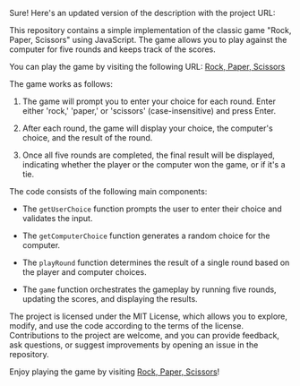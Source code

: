 Sure! Here's an updated version of the description with the project URL:

This repository contains a simple implementation of the classic game "Rock, Paper, Scissors" using JavaScript. The game allows you to play against the computer for five rounds and keeps track of the scores.

You can play the game by visiting the following URL: [Rock, Paper, Scissors](https://faozio.github.io/rock-paper-scissors/)

The game works as follows:

1. The game will prompt you to enter your choice for each round. Enter either 'rock,' 'paper,' or 'scissors' (case-insensitive) and press Enter.

2. After each round, the game will display your choice, the computer's choice, and the result of the round.

3. Once all five rounds are completed, the final result will be displayed, indicating whether the player or the computer won the game, or if it's a tie.

The code consists of the following main components:

- The `getUserChoice` function prompts the user to enter their choice and validates the input.

- The `getComputerChoice` function generates a random choice for the computer.

- The `playRound` function determines the result of a single round based on the player and computer choices.

- The `game` function orchestrates the gameplay by running five rounds, updating the scores, and displaying the results.

The project is licensed under the MIT License, which allows you to explore, modify, and use the code according to the terms of the license. Contributions to the project are welcome, and you can provide feedback, ask questions, or suggest improvements by opening an issue in the repository.

Enjoy playing the game by visiting [Rock, Paper, Scissors](https://faozio.github.io/rock-paper-scissors/)!